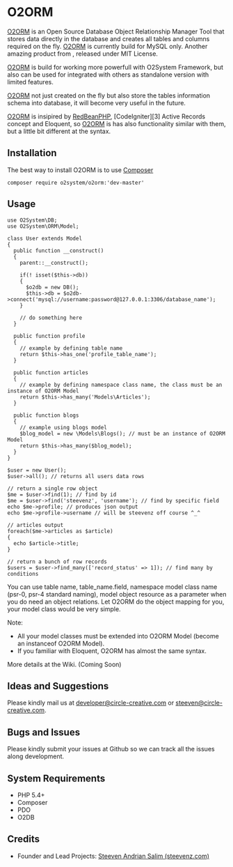 O2ORM
=====
[O2ORM][2] is an Open Source Database Object Relationship Manager Tool that stores data directly in the database and creates all tables and columns required on the fly. [O2ORM][2] is currently build for MySQL only. Another amazing product from [][1], released under MIT License.

[O2ORM][2] is build for working more powerfull with O2System Framework, but also can be used for integrated with others as standalone version with limited features.

[O2ORM][2] not just created on the fly but also store the tables information schema into database, it will become very useful in the future.

[O2ORM][2] is insipired by [RedBeanPHP][4], [CodeIgniter][3] Active Records concept and Eloquent, so [O2ORM][2] is has also functionality similar with them, but a little bit different at the syntax.

Installation
------------
The best way to install O2ORM is to use [Composer][8]
```
composer require o2system/o2orm:'dev-master'
```

Usage
-----
```
use O2System\DB;
use O2System\ORM\Model;

class User extends Model
{
  public function __construct()
  {
    parent::__construct();
    
    if(! isset($this->db))
    {
      $o2db = new DB();
      $this->db = $o2db->connect('mysql://username:password@127.0.0.1:3306/database_name');
    }
    
    // do something here
  }
  
  public function profile
  {
    // example by defining table name
    return $this->has_one('profile_table_name');
  }
  
  public function articles
  {
    // example by defining namespace class name, the class must be an instance of O2ORM Model
    return $this->has_many('Models\Articles');
  }
  
  public function blogs
  {
    // example using blogs model
    $blog_model = new \Models\Blogs(); // must be an instance of O2ORM Model
    return $this->has_many($blog_model);
  }
}

$user = new User();
$user->all(); // returns all users data rows

// return a single row object
$me = $user->find(1); // find by id
$me = $user->find('steevenz', 'username'); // find by specific field
echo $me->profile; // produces json output
echo $me->profile->username // will be steevenz off course ^_^

// articles output
foreach($me->articles as $article)
{
  echo $article->title;
}

// return a bunch of row records
$users = $user->find_many(['record_status' => 1]); // find many by conditions
```
You can use table name, table_name.field, namespace model class name (psr-0, psr-4 standard naming), model object resource as a parameter when you do need an object relations.
Let O2ORM do the object mapping for you, your model class would be very simple. 

Note: 
- All your model classes must be extended into O2ORM Model (become an instanceof O2ORM Model).
- If you familiar with Eloquent, O2ORM has almost the same syntax.

More details at the Wiki. (Coming Soon)

Ideas and Suggestions
---------------------
Please kindly mail us at [developer@circle-creative.com][5] or [steeven@circle-creative.com][6].

Bugs and Issues
---------------
Please kindly submit your issues at Github so we can track all the issues along development.

System Requirements
-------------------
- PHP 5.4+
- Composer
- PDO
- O2DB

Credits
-------
* Founder and Lead Projects: [Steeven Andrian Salim (steevenz.com)][4]

[1]: http://www.circle-creative.com
[2]: http://www.circle-creative.com/products/o2orm
[4]: http://www.steevenz.com
[5]: mailto:developer@circle-creative.com
[6]: mailto:steeven@circle-creative.com
[7]: https://packagist.org/packages/o2system/o2orm
[8]: https://getcomposer.org


